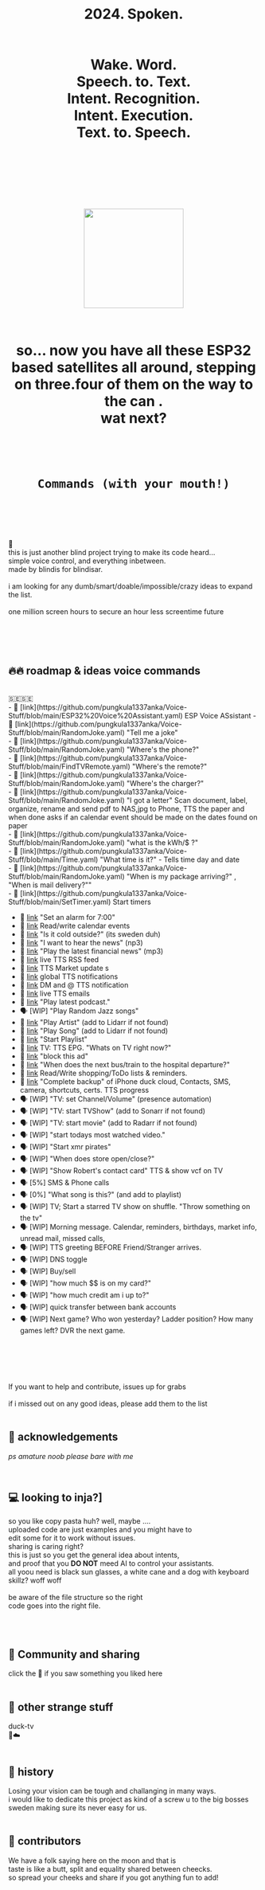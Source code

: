 
<h1 align="center">
<br>
2024. Spoken.
<br>
<br><br>
Wake. Word.<br>
Speech. to. Text.<br>
Intent. Recognition. <br>
Intent. Execution.<br>
Text. to. Speech.<br>
<br><br><br><br>
<img src="https://github.com/pungkula1337anka/Voice-Stuff/assets/105579081/b5cefe6b-7976-4aa5-b35c-28bc62fa4c82" width="200" height="200"  />
<br><br><br>
so... now you have all these ESP32 based satellites all around, stepping on three.four of them on the way to the can .<br>
wat next?<br>

</h1>
<h1 align="center">
  <br>

    Commands (with your mouth!)
<br>
</h1>
<br>🦆<br>
this is just another blind project trying to make its code heard...<br>
simple voice control, and everything inbetween.<br>
made by blindis for blindisar.<br>
<br>i am looking for any dumb/smart/doable/impossible/crazy ideas to expand the list.<br> <br> 
one million screen hours to secure an hour less screentime future<br>
<br>

<br>
<br><br>


## 🔥🔥 roadmap & ideas voice commands 


<br>
🇸🇪🇸🇪<br>
- 🚀 [link](https://github.com/pungkula1337anka/Voice-Stuff/blob/main/ESP32%20Voice%20Assistant.yaml) ESP Voice ASsistant
- 🚀 [link](https://github.com/pungkula1337anka/Voice-Stuff/blob/main/RandomJoke.yaml) "Tell me a joke"<br>
- 🚀 [link](https://github.com/pungkula1337anka/Voice-Stuff/blob/main/RandomJoke.yaml) "Where's the phone?"<br>
- 🚀 [link](https://github.com/pungkula1337anka/Voice-Stuff/blob/main/FindTVRemote.yaml) "Where's the remote?"<br>
- 🚀 [link](https://github.com/pungkula1337anka/Voice-Stuff/blob/main/RandomJoke.yaml) "Where's the charger?"<br>
- 🚀 [link](https://github.com/pungkula1337anka/Voice-Stuff/blob/main/RandomJoke.yaml) "I got a letter" Scan document, label, organize, rename and send pdf to NAS,jpg to Phone, TTS the paper and when done asks if an calendar event should be made on the dates found on paper <br>
- 🚀 [link](https://github.com/pungkula1337anka/Voice-Stuff/blob/main/RandomJoke.yaml) "what is the kWh/$ ?" <br>
- 🚀 [link](https://github.com/pungkula1337anka/Voice-Stuff/blob/main/Time.yaml) "What time is it?" - Tells time day and date <br>
- 🚀 [link](https://github.com/pungkula1337anka/Voice-Stuff/blob/main/RandomJoke.yaml) "When is my package arriving?" , "When is mail delivery?"" <br>
- 🚀 [link](https://github.com/pungkula1337anka/Voice-Stuff/blob/main/SetTimer.yaml) Start timers <br>

- 🚀 [link](https://github.com/pungkula1337anka/Voice-Stuff/blob/main/SetWakeuptime.yaml) "Set an alarm for 7:00"
- 🚀 [link](https://github.com/pungkula1337anka/Voice-Stuff/blob/main/RandomJoke.yaml) Read/write calendar events<br>
- 🚀 [link](https://github.com/pungkula1337anka/Voice-Stuff/blob/main/RandomJoke.yaml) "Is it cold outside?" (its sweden duh) <br>
- 🚀 [link](https://github.com/pungkula1337anka/Voice-Stuff/blob/main/PlayNews.yaml) "I want to hear the news" (np3) <br>
- 🚀 [link](https://github.com/pungkula1337anka/Voice-Stuff/blob/main/RandomJoke.yaml) "Play the latest financial news" (mp3) <br>
- 🚀 [link](https://github.com/pungkula1337anka/Voice-Stuff/blob/main/RandomJoke.yaml)  live TTS RSS feed <br>
- 🚀 [link](https://github.com/pungkula1337anka/Voice-Stuff/blob/main/RandomJoke.yaml) TTS Market update s<br>
- 🚀 [link](https://github.com/pungkula1337anka/Voice-Stuff/blob/main/RandomJoke.yaml) global TTS notifications<br>
- 🚀 [link](https://github.com/pungkula1337anka/Voice-Stuff/blob/main/RandomJoke.yaml) DM and @ TTS notification<br>
- 🚀 [link](https://github.com/pungkula1337anka/Voice-Stuff/blob/main/RandomJoke.yaml) live TTS emails<br>
- 🚀 [link](https://github.com/pungkula1337anka/Voice-Stuff/blob/main/RandomJoke.yaml) "Play latest podcast."<br>
- 🗣 [WIP] "Play Random Jazz songs"<br>
- 🚀 [link](https://github.com/pungkula1337anka/Voice-Stuff/blob/main/PlayArtist.yaml) "Play Artist" (add to Lidarr if not found)<br>
- 🚀 [link](https://github.com/pungkula1337anka/Voice-Stuff/blob/main/PlaySong.yaml) "Play Song" (add to Lidarr if not found)<br>
- 🚀 [link](https://github.com/pungkula1337anka/Voice-Stuff/blob/main/RandomJoke.yaml) "Start Playlist"<br>
- 🚀 [link](https://github.com/pungkula1337anka/Voice-Stuff/blob/main/RandomJoke.yaml) TV: TTS EPG. "Whats on TV right now?"<br>
- 🚀 [link](https://github.com/pungkula1337anka/Voice-Stuff/blob/main/RandomJoke.yaml) "block this ad"<br>
- 🚀 [link](https://github.com/pungkula1337anka/Voice-Stuff/blob/main/RandomJoke.yaml) "When does the next bus/train to the hospital departure?"<br>
- 🚀 [link](https://github.com/pungkula1337anka/Voice-Stuff/blob/main/RandomJoke.yaml) Read/Write shopping/ToDo lists & reminders.<br>
- 🚀 [link](https://github.com/pungkula1337anka/Voice-Stuff/blob/main/RandomJoke.yaml) "Complete backup" of iPhone duck cloud, Contacts, SMS, camera, shortcuts, certs. TTS progress <br>
- 🗣 [WIP] "TV: set Channel/Volume" (presence automation)<br>
- 🗣 [WIP] "TV: start TVShow" (add to Sonarr if not found)<br>
- 🗣 [WIP] "TV: start movie" (add to Radarr if not found)<br>
- 🗣 [WIP] "start todays most  watched video."<br>
- 🗣 [WIP] "Start xmr pirates"<br>
- 🗣 [WIP] "When does store open/close?"<br>
- 🗣 [WIP] "Show Robert's contact card"  TTS & show vcf on TV <br>
- 🗣 [5%] SMS & Phone calls<br>
- 🗣 [0%] "What song is this?" (and add to playlist)<br>
- 🗣 [WIP] TV; Start a starred TV show on shuffle. "Throw something on the tv"<br>
- 🗣 [WIP] Morning message. Calendar, reminders, birthdays, market info, unread mail, missed calls,<br>
- 🗣 [WIP] TTS greeting BEFORE Friend/Stranger arrives. <br>
- 🗣 [WIP] DNS toggle
- 🗣 [WIP] Buy/sell<br>
- 🗣 [WIP] "how much $$ is on my card?"<br>
- 🗣 [WIP] "how much credit am i up to?"<br>
- 🗣 [WIP] quick transfer between bank accounts<br>
- 🗣 [WIP] Next game? Who won yesterday? Ladder position? How many games left? DVR the next game.<br>

<br><br><br><br>

If you want to help and contribute, issues up for grabs<br>
<br>
if i missed out on any good ideas, please add them to the list<br>
<br>

## 🙇 acknowledgements<br>

*ps amature noob please bare with me*<br>

<br>

## 💻 looking to inja?]<br>

so you like copy pasta huh? well, maybe ....<br>
uploaded code are just examples and you might have to<br> 
edit some for it to work without issues. <br>
sharing is caring right? <br>
this is just so you get the general idea about intents,<br>
and proof that you **DO NOT** meed AI to control your assistants. <br>
all yoou need is black sun glasses, a white cane and a dog with keyboard skillz? woff woff<br> 
 <br>
be aware of the file structure so the right<br>
code goes into the right file.<br>

<br><br>
## 🔗 Community and sharing<br>
click the 🦆 if you saw something you liked here
<br><br>
## 🔗 other strange stuff<br>
duck-tv<br>
🦆☁️<br><br>
## 🌟 history <br>
Losing your vision can be tough and challanging in many ways.<br>i would like to dedicate this project as kind of a screw u to the big bosses sweden making sure its never easy for us.<br><br>
## 🤗 contributors <br>
We have a folk saying here on the moon and that is<br>
taste is like a butt, split and equality shared between cheecks. <br>
so spread your cheeks and share if you got anything fun to add! <br>

